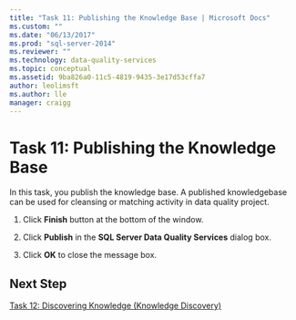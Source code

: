 ```yaml
---
title: "Task 11: Publishing the Knowledge Base | Microsoft Docs"
ms.custom: ""
ms.date: "06/13/2017"
ms.prod: "sql-server-2014"
ms.reviewer: ""
ms.technology: data-quality-services
ms.topic: conceptual
ms.assetid: 9ba826a0-11c5-4819-9435-3e17d53cffa7
author: leolimsft
ms.author: lle
manager: craigg
---
```

# Task 11: Publishing the Knowledge Base
  In this task, you publish the knowledge base. A published knowledgebase can be used for cleansing or matching activity in data quality project.  
  
1.  Click **Finish** button at the bottom of the window.  
  
2.  Click **Publish** in the **SQL Server Data Quality Services** dialog box.  
  
3.  Click **OK** to close the message box.  
  
## Next Step  
 [Task 12: Discovering Knowledge &#40;Knowledge Discovery&#41;](../../2014/tutorials/task-12-discovering-knowledge-knowledge-discovery.md)  
  
  
